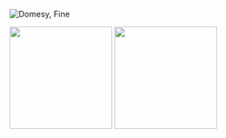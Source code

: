 ![Domesy, Fine](https://i.imgur.com/C6NcsCk.png)

<a href="https://github.com/DomeSy"><img src="https://github-readme-stats.vercel.app/api?username=DomeSy&count_private=true" height="180" /></a> <a href="https://github.com/DomeSy"><img src="https://github-readme-stats.vercel.app/api/top-langs/?username=DomeSy&langs_count=8&hide=html,css&layout=compact" height="180" /></a>
